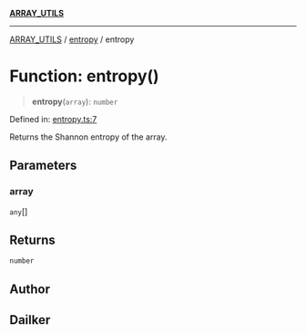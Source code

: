 [**ARRAY_UTILS**](../../README.md)

***

[ARRAY_UTILS](../../README.md) / [entropy](../README.md) / entropy

# Function: entropy()

> **entropy**(`array`): `number`

Defined in: [entropy.ts:7](https://github.com/dailker/everyutil/blob/2a1290e25c1270a5e1af64099b97f8d5fc086e59/src/array/entropy.ts#L7)

Returns the Shannon entropy of the array.

## Parameters

### array

`any`[]

## Returns

`number`

## Author

## Dailker

